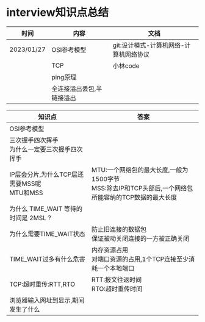 # interview知识点总结

| 时间       | 内容                      | 文档                                   |
| ---------- | ------------------------- | -------------------------------------- |
| 2023/01/27 | OSI参考模型               | git:设计模式-计算机网络-计算机网络协议 |
|            | TCP                       | 小林code                               |
|            | ping原理                  |                                        |
|            | 全连接溢出丢包,半链接溢出 |                                        |







| 知识点                                             | 答案                                                         |
| -------------------------------------------------- | ------------------------------------------------------------ |
| OSI参考模型                                        |                                                              |
| 三次握手四次挥手<br />为什么一定要三次握手四次挥手 |                                                              |
| IP层会分片,为什么TCP层还需要MSS呢<br />MTU和MSS    | MTU:一个网络包的最大长度,一般为1500字节<br />MSS:除去IP和TCP头部后,一个网络包所能容纳的TCP数据的最大长度 |
| 为什么 TIME_WAIT 等待的时间是 2MSL？               |                                                              |
| 为什么需要TIME_WAIT状态                            | 防止旧连接的数据包<br />保证被动关闭连接的一方被正确关闭     |
| TIME_WAIT过多有什么危害                            | 内存资源占用<br />对端口资源的占用,1个TCP连接至少消耗一个本地端口 |
| TCP:超时重传:RTT,RTO                               | RTT:报文往返时间<br />RTO:超时重传时间                       |
| 浏览器输入网址到显示,期间发生了什么                |                                                              |



